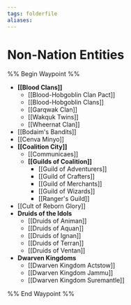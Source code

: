 ```yaml
---
tags: folderfile
aliases:
---
```


# Non-Nation Entities
%% Begin Waypoint %%
- **[[Blood Clans]]**
	- [[Blood-Hobgoblin Clan Pact]]
	- [[Blood-Hobgoblin Clans]]
	- [[Garqwak Clan]]
	- [[Wakquk Twins]]
	- [[Wheernat Clan]]
- [[Bodaim's Bandits]]
- [[Cenva Minyo]]
- **[[Coalition City]]**
	- [[Communicaes]]
	- **[[Guilds of Coalition]]**
		- [[Guild of Adventurers]]
		- [[Guild of Crafters]]
		- [[Guild of Merchants]]
		- [[Guild of Wizards]]
		- [[Ranger's Guild]]
- [[Cult of Reborn Glory]]
- **Druids of the Idols**
	- [[Druids of Animan]]
	- [[Druids of Aquan]]
	- [[Druids of Ignan]]
	- [[Druids of Terran]]
	- [[Druids of Ventan]]
- **Dwarven Kingdoms**
	- [[Dwarven Kingdom Actstow]]
	- [[Dwarven Kingdom Jammu]]
	- [[Dwarven Kingdom Suremantle]]

%% End Waypoint %%
